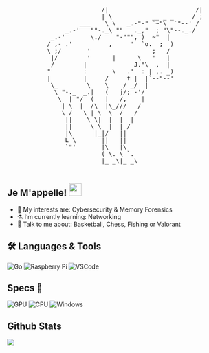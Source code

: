 <pre>
                          /|                        /|
                          | \           __ _ _     / ;
                    ___    \ \   _.-"-" `~"\  `"--' /
                _.-'   ""-._\ ""   ._,"  ; "\"--._./
            _.-'       \./    "-""", )  ~"  |
           / ,- .'          ,     '  `o.  ;  )
           \ ;/       '                 ;   /
            |/        '      |      \   '   |
            /        |             J."\  ,  |
           "         :       \   .'  : | ,. _)
           |         |     /     f |  |`--"--'
            \_        \    \    / _/  |
             \ "-._  _.|   (   j/; -'/
              \  | "/  (   |   /,    |
               | \  |  /\  |\_///   /
               \ /   \ | \  \  /   /
                ||    \ \|  |  |  |
                ||     \ \  |  | /
                |\      |_|/   ||
                L \       ||   ||
                `"'       |\   |\
                          ( \. \ `.
                          |_ _\|_ _\
                                
</pre>


  ## Je M'appelle! <img src="https://i.imgur.com/TXOjIsn.gif" width="29px">


- 🔭 My interests are: Cybersecurity & Memory Forensics
- ⚗️ I’m currently learning: Networking 
- 💬 Talk to me about: Basketball, Chess, Fishing or Valorant

## 🛠 Languages & Tools 

![Go](https://img.shields.io/badge/Go-00ADD8?style=for-the-badge&logo=go&logoColor=white)
![Raspberry Pi](https://img.shields.io/badge/Raspberry%20Pi-A22846?style=for-the-badge&logo=Raspberry%20Pi&logoColor=white)
![VSCode](https://img.shields.io/badge/Visual_Studio_Code-0078D4?style=for-the-badge&logo=visual%20studio%20code&logoColor=white)

## Specs 🧪

![GPU](https://img.shields.io/badge/AMD-Radeon_RX_5500-ED1C24?style=for-the-badge&logo=amd&logoColor=white)
![CPU](https://img.shields.io/badge/AMD-Ryzen_7_3800X-ED1C24?style=for-the-badge&logo=amd&logoColor=white)
![Windows](https://img.shields.io/badge/Windows-0078D6?style=for-the-badge&logo=windows&logoColor=white) 

## Github Stats 

<img src="https://github-readme-stats.vercel.app/api/top-langs?username=girlhefunnyaf44&layout=compact&theme=tokyonight"/>
